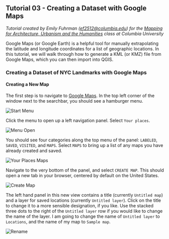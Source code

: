 ## Tutorial 03 - Creating a Dataset with Google Maps
*Tutorial created by Emily Fuhrman (ef2512@columbia.edu) for the [Mapping for Architecture, Urbanism and the Humanities](https://github.com/juanfrans-courses/mapping_arch_hum) class at Columbia University*

Google Maps (or Google Earth) is a helpful tool for manually extrapolating the latitude and longitude coordinates for a list of geographic locations. In this tutorial, we will walk through how to generate a KML (or KMZ) file from Google Maps, which you can then import into QGIS. 

### Creating a Dataset of NYC Landmarks with Google Maps
#### Creating a New Map
The first step is to navigate to [Google Maps](https://www.google.com/maps). In the top left corner of the window next to the searchbar, you should see a hamburger menu.

![Start Menu](https://github.com/juanfrans-courses/mapping_arch_hum/blob/master/Fall_2016/Tutorials/Images/03_B_Creating_Dataset_with_Google_Maps/01_Start_Menu.png)

Click the menu to open up a left navigation panel. Select `Your places`.

![Menu Open](https://github.com/juanfrans-courses/mapping_arch_hum/blob/master/Fall_2016/Tutorials/Images/03_B_Creating_Dataset_with_Google_Maps/02_Menu_Open.png)

You should see four categories along the top menu of the panel: `LABELED`, `SAVED`, `VISITED`, and `MAPS`. Select `MAPS` to bring up a list of any maps you have already created and saved. 

![Your Places Maps](https://github.com/juanfrans-courses/mapping_arch_hum/blob/master/Fall_2016/Tutorials/Images/03_B_Creating_Dataset_with_Google_Maps/03_Your_Places_Maps.png)

Navigate to the very bottom of the panel, and select `CREATE MAP`. This should open a new tab in your browser, centered by default on the United States. 

![Create Map](https://github.com/juanfrans-courses/mapping_arch_hum/blob/master/Fall_2016/Tutorials/Images/03_B_Creating_Dataset_with_Google_Maps/04_Create_Map.png)

The left hand panel in this new view contains a title (currently `Untitled map`) and a layer for saved locations (currently `Untitled layer`). Click on the title to change it to a more sensible designation, if you like. Use the stacked three dots to the right of the `Untitled layer` row if you would like to change the name of the layer. I am going to change the name of `Untitled layer` to `Locations`, and the name of my map to `Sample map`. 

![Rename](https://github.com/juanfrans-courses/mapping_arch_hum/blob/master/Fall_2016/Tutorials/Images/03_B_Creating_Dataset_with_Google_Maps/05_Rename.png)